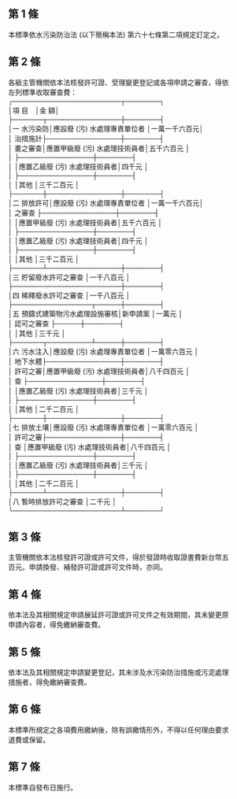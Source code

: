 第 1 條
-------
本標準依水污染防治法 (以下簡稱本法) 第六十七條第二項規定訂定之。

第 2 條
-------
各級主管機關依本法核發許可證、受理變更登記或各項申請之審查，得依  
左列標準收取審查費：  
┌──────────────────────┬───────┐  
│項                                      目　│金          額│  
├──────┬───────────────┼───────┤  
│一  水污染防│應設廢 (污) 水處理專責單位者  │一萬一千六百元│  
│    治措施計├───────────────┼───────┤  
│    畫之審查│應置甲級廢 (污) 水處理技術員者│五千六百元    │  
│            ├───────────────┼───────┤  
│            │應置乙級廢 (污) 水處理技術員者│四千元        │  
│            ├───────────────┼───────┤  
│            │其他                          │三千二百元    │  
├──────┼───────────────┼───────┤  
│二  排放許可│應設廢 (污) 水處理專責單位者  │一萬一千六百元│  
│    之審查  ├───────────────┼───────┤  
│            │應置甲級廢 (污) 水處理技術員者│五千六百元    │  
│            ├───────────────┼───────┤  
│            │應置乙級廢 (污) 水處理技術員者│四千元        │  
│            ├───────────────┼───────┤  
│            │其他                          │三千二百元    │  
├──────┴───────────────┼───────┤  
│三  貯留廢水許可之審查                      │一千八百元    │  
├──────────────────────┼───────┤  
│四  稀釋廢水許可之審查                      │一千八百元    │  
├────────────────┬─────┼───────┤  
│五  預鑄式建築物污水處理設施審核│新申請案  │一萬元        │  
│    認可之審查                  ├─────┼───────┤  
│                                │其他      │三千元        │  
├──────┬─────────┴─────┼───────┤  
│六  污水注入│應設廢 (污) 水處理專責單位者  │一萬零六百元  │  
│    地下水體├───────────────┼───────┤  
│    許可之審│應置甲級廢 (污) 水處理技術員者│八千四百元    │  
│    查      ├───────────────┼───────┤  
│            │應置乙級廢 (污) 水處理技術員者│三千元        │  
│            ├───────────────┼───────┤  
│            │其他                          │二千二百元    │  
├──────┼───────────────┼───────┤  
│七  排放土壤│應設廢 (污) 水處理專責單位者  │一萬零六百元  │  
│    許可之審├───────────────┼───────┤  
│    查      │應置甲級廢 (污) 水處理技術員者│八千四百元    │  
│            ├───────────────┼───────┤  
│            │應置乙級廢 (污) 水處理技術員者│三千元        │  
│            ├───────────────┼───────┤  
│            │其他                          │二千二百元    │  
├──────┴───────────────┼───────┤  
│八  暫時排放許可之審查                      │二千元        │  
└──────────────────────┴───────┘

第 3 條
-------
主管機關依本法核發許可證或許可文件，得於發證時收取證書費新台幣五  
百元。申請換發、補發許可證或許可文件時，亦同。

第 4 條
-------
依本法及其相關規定申請展延許可證或許可文件之有效期間，其未變更原  
申請內容者，得免繳納審查費。

第 5 條
-------
依本法及其相關規定申請變更登記，其未涉及水污染防治措施或污泥處理  
措施者，得免繳納審查費。

第 6 條
-------
本標準所規定之各項費用繳納後，除有誤繳情形外，不得以任何理由要求  
退費或保留。

第 7 條
-------
本標準自發布日施行。

